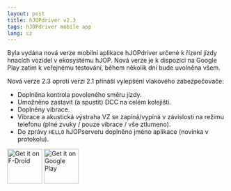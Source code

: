 ```yaml
---
layout: post
title: hJOPdriver v2.3
tags: hJOPdriver mobile app
lang: cz
---
```


Byla vydána nová verze mobilní aplikace hJOPdriver určené k řízení jízdy
hnacích vozidel v ekosystému hJOP. Nová verze je k dispozici na Google Play zatím
k veřejnému testování, během několik dní bude uvolněna všem.

Nová verze 2.3 oproti verzi 2.1 přináší vylepšení vlakového zabezpečovače:

* Doplněna kontrola povoleného směru jízdy.
* Umožněno zastavit (a spustit) DCC na celém kolejišti.
* Doplněny vibrace.
* Vibrace a akustická výstraha VZ se zapíná/vypíná v závislosti na režimu
  telefonu (plné zvuky / pouze vibrace / vše ztlumeno).
* Do zprávy `HELLO` hJOPserveru doplněno jméno aplikace (novinka v protokolu).


[<img src="https://fdroid.gitlab.io/artwork/badge/get-it-on.png"
     alt="Get it on F-Droid"
     height="80">](https://f-droid.org/packages/cz.mendelu.xmarik.train_manager/)
[<img src="https://play.google.com/intl/en_us/badges/images/generic/en-play-badge.png"
     alt="Get it on Google Play"
     height="80">](https://play.google.com/store/apps/details?id=cz.mendelu.xmarik.train_manager)
